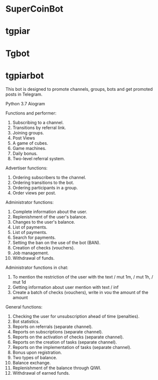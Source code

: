 # SuperCoinBot
# tgpiar
# Tgbot
# tgpiarbot

This bot is designed to promote channels, groups, bots and get promoted posts in Telegram.

Python 3.7
Aiogram

Functions and performer:
1) Subscribing to a channel.
2) Transitions by referral link.
3) Joining groups.
4) Post Views
5) A game of cubes.
6) Game machines.
7) Daily bonus.
8) Two-level referral system.

Advertiser functions:
1) Ordering subscribers to the channel.
2) Ordering transitions to the bot.
3) Ordering participants in a group.
4) Order views per post.

Administrator functions:
1) Complete information about the user.
2) Replenishment of the user's balance.
3) Changes to the user's balance.
4) List of payments.
5) List of payments.
6) Search for payments.
7) Setting the ban on the use of the bot (BAN).
8) Creation of checks (vouchers).
9) Job management.
10) Withdrawal of funds.

Administrator functions in chat:
1) To mention the restriction of the user with the text / mut 1m, / mut 1h, / mut 1d
2) Getting information about user mention with text / inf
3) Create a batch of checks (vouchers), write in vou the amount of the amount

General functions:
1) Checking the user for unsubscription ahead of time (penalties).
2) Bot statistics.
3) Reports on referrals (separate channel).
4) Reports on subscriptions (separate channel).
5) Reports on the activation of checks (separate channel).
6) Reports on the creation of tasks (separate channel).
7) Reports on the implementation of tasks (separate channel).
8) Bonus upon registration.
9) Two types of balance.
10) Balance exchange.
11) Replenishment of the balance through QIWI.
12) Withdrawal of earned funds.
